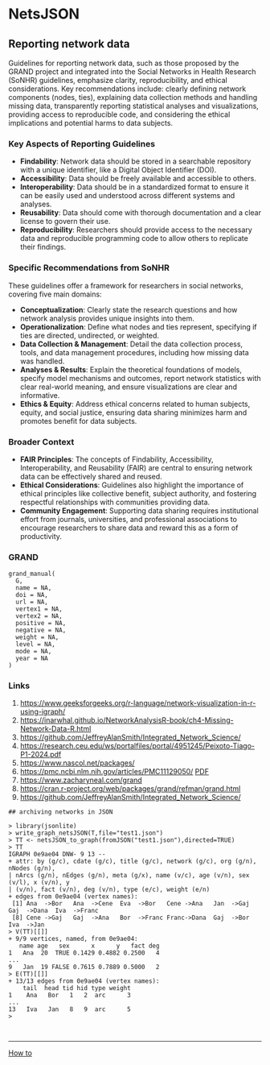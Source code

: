 # NetsJSON

## Reporting network data

Guidelines for reporting network data, such as those proposed by the GRAND project and integrated into the Social Networks in Health Research (SoNHR) guidelines, emphasize clarity, reproducibility, and ethical considerations. Key recommendations include: clearly defining network components (nodes, ties), explaining data collection methods and handling missing data, transparently reporting statistical analyses and visualizations, providing access to reproducible code, and considering the ethical implications and potential harms to data subjects. 

### Key Aspects of Reporting Guidelines
- **Findability**: Network data should be stored in a searchable repository with a unique identifier, like a Digital Object Identifier (DOI). 
- **Accessibility**: Data should be freely available and accessible to others. 
- **Interoperability**: Data should be in a standardized format to ensure it can be easily used and understood across different systems and analyses. 
- **Reusability**: Data should come with thorough documentation and a clear license to govern their use. 
- **Reproducibility**: Researchers should provide access to the necessary data and reproducible programming code to allow others to replicate their findings. 

### Specific Recommendations from SoNHR
These guidelines offer a framework for researchers in social networks, covering five main domains: 
- **Conceptualization**: Clearly state the research questions and how network analysis provides unique insights into them. 
- **Operationalization**: Define what nodes and ties represent, specifying if ties are directed, undirected, or weighted. 
- **Data Collection & Management**: Detail the data collection process, tools, and data management procedures, including how missing data was handled. 
- **Analyses & Results**: Explain the theoretical foundations of models, specify model mechanisms and outcomes, report network statistics with clear real-world meaning, and ensure visualizations are clear and informative. 
- **Ethics & Equity**: Address ethical concerns related to human subjects, equity, and social justice, ensuring data sharing minimizes harm and promotes benefit for data subjects. 

### Broader Context
- **FAIR Principles**: The concepts of Findability, Accessibility, Interoperability, and Reusability (FAIR) are central to ensuring network data can be effectively shared and reused. 
- **Ethical Considerations**: Guidelines also highlight the importance of ethical principles like collective benefit, subject authority, and fostering respectful relationships with communities providing data. 
- **Community Engagement**: Supporting data sharing requires institutional effort from journals, universities, and professional associations to encourage researchers to share data and reward this as a form of productivity. 

### GRAND

```
grand_manual(
  G,
  name = NA,
  doi = NA,
  url = NA,
  vertex1 = NA,
  vertex2 = NA,
  positive = NA,
  negative = NA,
  weight = NA,
  level = NA,
  mode = NA,
  year = NA
)
```

### Links

1. https://www.geeksforgeeks.org/r-language/network-visualization-in-r-using-igraph/
1. https://inarwhal.github.io/NetworkAnalysisR-book/ch4-Missing-Network-Data-R.html
1. https://github.com/JeffreyAlanSmith/Integrated_Network_Science/
1. https://research.ceu.edu/ws/portalfiles/portal/4951245/Peixoto-Tiago-P1-2024.pdf
1. https://www.nascol.net/packages/
1. https://pmc.ncbi.nlm.nih.gov/articles/PMC11129050/
[PDF](https://pmc.ncbi.nlm.nih.gov/articles/PMC11129050/pdf/bmjopen-2023-078872.pdf)
1. https://www.zacharyneal.com/grand
1. https://cran.r-project.org/web/packages/grand/refman/grand.html
1. https://github.com/JeffreyAlanSmith/Integrated_Network_Science/

```
## archiving networks in JSON

> library(jsonlite)
> write_graph_netsJSON(T,file="test1.json")
> TT <- netsJSON_to_graph(fromJSON("test1.json"),directed=TRUE)
> TT
IGRAPH 0e9ae04 DNW- 9 13 -- 
+ attr: by (g/c), cdate (g/c), title (g/c), network (g/c), org (g/n), nNodes (g/n),
| nArcs (g/n), nEdges (g/n), meta (g/x), name (v/c), age (v/n), sex (v/l), x (v/n), y
| (v/n), fact (v/n), deg (v/n), type (e/c), weight (e/n)
+ edges from 0e9ae04 (vertex names):
 [1] Ana  ->Bor   Ana  ->Cene  Eva  ->Bor   Cene ->Ana   Jan  ->Gaj   Gaj  ->Dana  Iva  ->Franc
 [8] Cene ->Gaj   Gaj  ->Ana   Bor  ->Franc Franc->Dana  Gaj  ->Bor   Iva  ->Jan  
> V(TT)[[]]
+ 9/9 vertices, named, from 0e9ae04:
   name age   sex      x      y   fact deg
1   Ana  20  TRUE 0.1429 0.4882 0.2500   4
...
9   Jan  19 FALSE 0.7615 0.7889 0.5000   2
> E(TT)[[]]
+ 13/13 edges from 0e9ae04 (vertex names):
    tail  head tid hid type weight
1    Ana   Bor   1   2  arc      3
...
13   Iva   Jan   8   9  arc      5
>


```



```

```

<hr />

[How to](./README.md)
